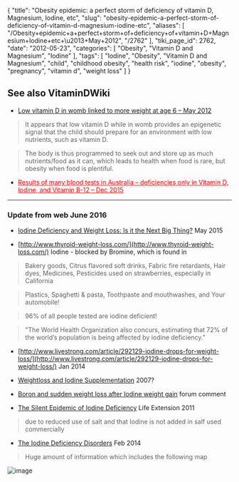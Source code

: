 {
    "title": "Obesity epidemic: a perfect storm of deficiency of vitamin D, Magnesium, Iodine, etc",
    "slug": "obesity-epidemic-a-perfect-storm-of-deficiency-of-vitamin-d-magnesium-iodine-etc",
    "aliases": [
        "/Obesity+epidemic+a+perfect+storm+of+deficiency+of+vitamin+D+Magnesium+Iodine+etc+\u2013+May+2012",
        "/2762"
    ],
    "tiki_page_id": 2762,
    "date": "2012-05-23",
    "categories": [
        "Obesity",
        "Vitamin D and Magnesium",
        "Iodine"
    ],
    "tags": [
        "Iodine",
        "Obesity",
        "Vitamin D and Magnesium",
        "child",
        "childhood obesity",
        "health risk",
        "iodine",
        "obesity",
        "pregnancy",
        "vitamin d",
        "weight loss"
    ]
}


## See also VitaminDWiki

* [Low vitamin D in womb linked to more weight at age 6 – May 2012](/posts/low-vitamin-d-in-womb-linked-to-more-weight-at-age-6)

> It appears that low vitamin D while in womb provides an epigenetic signal that the child should prepare for an environment with low nutrients, such as vitamin D.  

> The body is thus programmed to seek out and store up as much nutrients/food as it can, which leads to health when food is rare, but obesity when food is plentiful.

* <a href="/posts/results-of-many-blood-tests-in-australia-deficiencies-only-in-vitamin-d-iodine-and-vitamin-b-12" style="color: red; text-decoration: underline;" title="This post/category does not exist yet: Results of many blood tests in Australia – deficiencies only in Vitamin D, Iodine, and Vitamin B-12 – Dec 2015">Results of many blood tests in Australia – deficiencies only in Vitamin D, Iodine, and Vitamin B-12 – Dec 2015</a>

---

### Update  from web June 2016

* [Iodine Deficiency and Weight Loss: Is it the Next Big Thing?](http://www.greenmedinfo.com/blog/iodine-deficiency-and-weight-loss-it-next-big-thing) May 2015

* [http://www.thyroid-weight-loss.com/](http://www.thyroid-weight-loss.com/) Iodine - blocked by Bromine, which is found in

> Bakery goods, Citrus flavored soft drinks, Fabric fire retardants, Hair dyes, Medicines, Pesticides used on strawberries, especially in California

> Plastics, Spaghetti & pasta, Toothpaste and mouthwashes, and Your automobile!

> 96% of all people tested are iodine deficient!

> "The World Health Organization also concurs, estimating that 72% of the world’s population is being affected by iodine deficiency."

* [http://www.livestrong.com/article/292129-iodine-drops-for-weight-loss/](http://www.livestrong.com/article/292129-iodine-drops-for-weight-loss/)  Jan 2014

* [Weightloss and Iodine Supplementation](http://theiodineproject.webs.com/weightlosswithiodine.htm) 2007?

* [Boron and sudden weight loss after Iodine weight gain](http://www.curezone.org/forums/am.asp?i=2227163)  forum comment

* [The Silent Epidemic of Iodine Deficiency](http://www.lifeextension.com/magazine/2011/10/the-silent-epidemic-of-iodine-deficiency/Page-01) Life Extension 2011

> due to reduced use of salt and that Iodine is not added in salf used commercially

* [The Iodine Deficiency Disorders](http://www.thyroidmanager.org/chapter/the-iodine-deficiency-disorders/) Feb 2014

> Huge amount of information which includes the following map

<img src="https://d1bk1kqxc0sym.cloudfront.net/attachments/jpeg/iodine-disorders.jpg" alt="image">